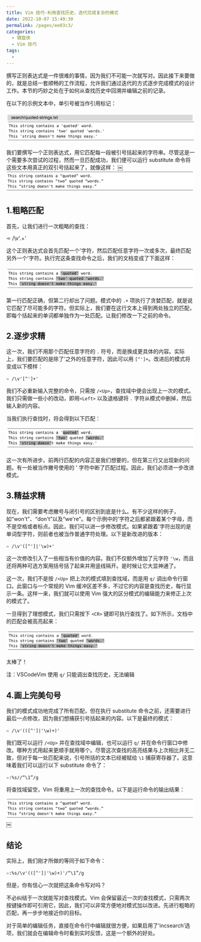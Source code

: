 ```yaml
---
title: Vim 技巧-利用查找历史，迭代完成复杂的模式
date: 2022-10-07 15:49:30
permalink: /pages/ee03c3/
categories:
  - 键盘侠
  - Vim 技巧
tags:
  -
---
```


撰写正则表达式是一件很难的事情，因为我们不可能一次就写对。因此接下来要做的，就是总结一套顺畅的工作流程，允许我们通过迭代的方式逐步完成模式的设计工作。本节的巧妙之处在于如何从查找历史中回溯并编辑之前的记录。

在以下的示例文本中，单引号被当作引用标记：

![](../../.vuepress/public/img/vim/172.jpg)

我们要撰写一个正则表达式，用它匹配每一段被引号括起来的字符串。尽管这是一个需要多次尝试的过程，然而一旦匹配成功，我们便可以运行 substitute 命令将这些文本用真正的双引号括起来了，就像这样：
￼
![](../../.vuepress/public/img/vim/173.jpg)

## 1.粗略匹配

首先，让我们进行一次粗略的查找：

➾ /\v'.+'

这个正则表达式会首先匹配一个'字符，然后匹配任意字符一次或多次，最终匹配另外一个'字符。执行完这条查找命令之后，我们的文档变成了下面这样：

![](../../.vuepress/public/img/vim/174.jpg)

第一行匹配正确，但第二行却出了问题。模式中的 `.+` 项执行了贪婪匹配，就是说它匹配了尽可能多的字符。但实际上，我们要在这行文本上得到两处独立的匹配，即每个括起来的单词都单独作为一处匹配。让我们修改一下之前的命令。

## 2.逐步求精

这一次，我们不用那个匹配任意字符的 `.` 符号，而是换成更具体的内容。实际上，我们要匹配的是除了'之外的任意字符，因此可以用 `[^']+`。改进后的模式将变成以下模样：

`➾ /\v'[^']+'`

我们不必重新输入完整的命令，只需按 `/<Up>`，查找域中便会出现上一次的模式。我们只需做一些小的改动，即用`<Left>` 以及退格键将 `.` 字符从模式中删掉，然后输入新的内容。

当我们执行查找时，将会得到以下匹配：

![](../../.vuepress/public/img/vim/175.jpg)

这一次有所进步。前两行匹配的内容正是我们想要的，但在第三行又出现新的问题。有一处被当作撇号使用的 ' 字符中断了匹配过程。因此，我们必须进一步改进模式。

## 3.精益求精

现在，我们需要考虑撇号与闭引号的区别到底是什么。有不少这样的例子，如“won't”、“don't”以及“we're”。每个示例中的'字符之后都紧跟着某个字母，而不是空格或者标点。因此，我们可以进一步修改模式。如果紧跟着'字符出现的是单词型字符，则前者也被当作普通字符处理。以下是新改进的版本：

`➾ /\v'([^']|'\w)+'`

这一次修改引入了一些相当有价值的内容。我们不仅额外增加了元字符 `'\w`，而且还将两种可选方案用括号括了起来并用竖线隔开。是时候让它大显神通了。

这一次，我们不是按 `/<Up>` 把上次的模式填到查找域，而是用 `q/` 调出命令行窗口。此窗口与一个常规的 Vim 缓冲区差不多，不过它的内容是查找历史，每行显示一条。这样一来，我们就可以使用 Vim 强大的区分模式的编辑能力来修正上次的模式了。

一旦得到了理想模式，我们只需按下 `<CR>` 键即可执行查找了。如下所示，文档中的匹配会被高亮起来：

![](../../.vuepress/public/img/vim/176.jpg)

太棒了！

注：VSCodeVim 使用 `q/` 只能调出查找历史，无法编辑

## 4.画上完美句号

我们的模式成功地完成了所有匹配，但在执行 substitute 命令之前，还需要进行最后一点修改，因为我们想捕获引号括起来的内容。以下是最终的模式：

`➾ /\v'(([^']|'\w)+)'`

我们既可以运行 `/<Up>` 并在查找域中编辑，也可以运行 `q/` 并在命令行窗口中修改。哪种方式用起来更顺手就用哪个。尽管这次查找的高亮结果与上次相比并无二致，但对于每一处匹配来说，引号所括的文本已经被赋给 `\1` 捕获寄存器了。这意味着我们可以运行以下 substitute 命令了：

`➾:%s//“\1”/g`

将查找域留空，Vim 将重用上一次的查找命令。以下是运行命令的输出结果：

![](../../.vuepress/public/img/vim/173.jpg)
￼

## 结论

实际上，我们刚才所做的等同于如下命令：

`➾:%s/\v'(([^']|'\w)+)'/“\1”/g`

但是，你有信心一次就把这条命令写对吗？

不必纠结于一次就能写对查找模式。Vim 会保留最近一次的查找模式，只需两次按键操作即可引用它，因此，我们可以非常方便地对模式加以改进。先进行粗略的匹配，再一步步地接近你的目标。

对于简单的编辑任务，直接在命令行中编辑就很方便，如果启用了‘incsearch’选项，我们就会在编辑命令时看到实时反馈，这是一个额外的好处。
